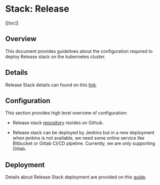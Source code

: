 # Stack: Release

[[toc]]

## Overview
This document provides guidelines about the configuration required to deploy Release stack on the kubernetes cluster.

## Details
Release Stack details can found on this [link](/content/tools/release/chartmuseum/developer-documentation.html).

## Configuration

This section provides high level overview of configuration: 

* Release stack [repository](https://github.com/stakater/StakaterKubeHelmRelease) resides on Github.

* Release stack can be deployed by Jenkins but in a new deployment when jenkins is not available, we need some online service like Bitbucket or Gitlab CI/CD pipeline. Currently, we are only supporting Gitlab.

## Deployment

Details about Release Stack deployment are provided on this [guide](/content/processes/bootstrapping/deploying-stakater-stacks.html).



